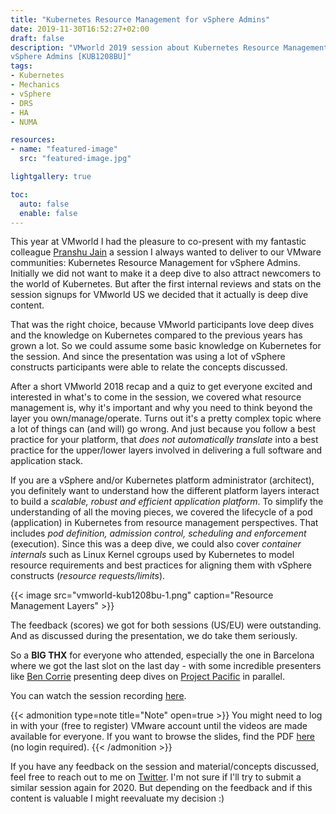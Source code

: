 ```yaml
---
title: "Kubernetes Resource Management for vSphere Admins" 
date: 2019-11-30T16:52:27+02:00 
draft: false 
description: "VMworld 2019 session about Kubernetes Resource Management for
vSphere Admins [KUB1208BU]" 
tags:
- Kubernetes
- Mechanics
- vSphere
- DRS
- HA
- NUMA

resources:
- name: "featured-image" 
  src: "featured-image.jpg"

lightgallery: true

toc: 
  auto: false 
  enable: false
---
```


<!--more-->

This year at VMworld I had the pleasure to co-present with my fantastic
colleague [Pranshu Jain](https://twitter.com/pranshujain28) a session I always
wanted to deliver to our VMware communities: Kubernetes Resource Management for
vSphere Admins. Initially we did not want to make it a deep dive to also attract
newcomers to the world of Kubernetes. But after the first internal reviews and
stats on the session signups for VMworld US we decided that it actually is deep
dive content. 

That was the right choice, because VMworld participants love deep dives and the
knowledge on Kubernetes compared to the previous years has grown a lot. So we
could assume some basic knowledge on Kubernetes for the session. And since the
presentation was using a lot of vSphere constructs participants were able to
relate the concepts discussed.

After a short VMworld 2018 recap and a quiz to get everyone excited and
interested in what's to come in the session, we covered what resource management
is, why it's important and why you need to think beyond the layer you
own/manage/operate. Turns out it's a pretty complex topic where a lot of things
can (and will) go wrong. And just because you follow a best practice for your
platform, that *does not automatically translate* into a best practice for the
upper/lower layers involved in delivering a full software and application stack.

If you are a vSphere and/or Kubernetes platform administrator (architect), you
definitely want to understand how the different platform layers interact to
build a *scalable, robust and efficient application platform*. To simplify the
understanding of all the moving pieces, we covered the lifecycle of a pod
(application) in Kubernetes from resource management perspectives. That includes
*pod definition, admission control, scheduling and enforcement* (execution). Since
this was a deep dive, we could also cover *container internals* such as Linux
Kernel cgroups used by Kubernetes to model resource requirements and best
practices for aligning them with vSphere constructs (*resource
requests/limits*). 

{{< image src="vmworld-kub1208bu-1.png" caption="Resource Management Layers" >}}

The feedback (scores) we got for both sessions (US/EU) were outstanding. And as
discussed during the presentation, we do take them seriously. 

So a **BIG THX** for everyone who attended, especially the one in Barcelona
where we got the last slot on the last day - with some incredible presenters
like [Ben Corrie](https://twitter.com/bensdoings) presenting deep dives on
[Project Pacific](https://www.vmware.com/products/vsphere/projectpacific.html)
in parallel.  

You can watch the session recording
[here](https://www.vmware.com/vmworld/en/video-library/video-landing.html?sessionid=15614127484680019FXJ&region=EU).

{{< admonition type=note title="Note" open=true >}} 
You might need to log in with your (free to register) VMware account until the
videos are made available for everyone. If you want to browse the slides, find
the PDF
[here](https://cms.vmworldonline.com/event_data/12/session_notes/KUB1208BE.pdf)
(no login required). 
{{< /admonition >}}

If you have any feedback on the session and material/concepts discussed, feel
free to reach out to me on [Twitter](https://twitter.com/embano1). I'm not sure
if I'll try to submit a similar session again for 2020. But depending on the
feedback and if this content is valuable I might reevaluate my decision :)
